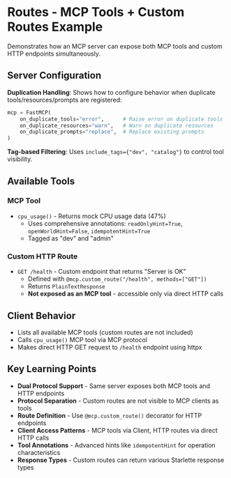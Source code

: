 # Routes - MCP Tools + Custom Routes Example

Demonstrates how an MCP server can expose both MCP tools and custom HTTP endpoints simultaneously.

## Server Configuration

**Duplication Handling**: Shows how to configure behavior when duplicate tools/resources/prompts are registered:
```python
mcp = FastMCP(
    on_duplicate_tools="error",      # Raise error on duplicate tools
    on_duplicate_resources="warn",   # Warn on duplicate resources  
    on_duplicate_prompts="replace",  # Replace existing prompts
)
```

**Tag-based Filtering**: Uses `include_tags={"dev", "catalog"}` to control tool visibility.

## Available Tools

### MCP Tool
- `cpu_usage()` - Returns mock CPU usage data (47%)
  - Uses comprehensive annotations: `readOnlyHint=True`, `openWorldHint=False`, `idempotentHint=True`
  - Tagged as "dev" and "admin"

### Custom HTTP Route
- `GET /health` - Custom endpoint that returns "Server is OK"
  - Defined with `@mcp.custom_route("/health", methods=["GET"])`
  - Returns `PlainTextResponse` 
  - **Not exposed as an MCP tool** - accessible only via direct HTTP calls

## Client Behavior

- Lists all available MCP tools (custom routes are not included)
- Calls `cpu_usage()` MCP tool via MCP protocol
- Makes direct HTTP GET request to `/health` endpoint using httpx

## Key Learning Points

- **Dual Protocol Support** - Same server exposes both MCP tools and HTTP endpoints
- **Protocol Separation** - Custom routes are not visible to MCP clients as tools
- **Route Definition** - Use `@mcp.custom_route()` decorator for HTTP endpoints
- **Client Access Patterns** - MCP tools via Client, HTTP routes via direct HTTP calls
- **Tool Annotations** - Advanced hints like `idempotentHint` for operation characteristics
- **Response Types** - Custom routes can return various Starlette response types